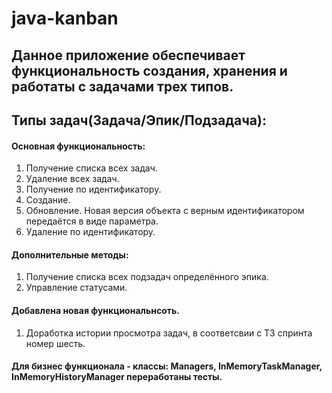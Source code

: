 # java-kanban

## Данное приложение обеспечивает функциональность создания, хранения и работаты с задачами трех типов. 
## Типы задач(Задача/Эпик/Подзадача):

#### Основная функциональность:
1. Получение списка всех задач. 
2. Удаление всех задач. 
3. Получение по идентификатору. 
4. Создание. 
5. Обновление. Новая версия объекта с верным идентификатором передаётся в виде параметра. 
6. Удаление по идентификатору.

#### Дополнительные методы:
1. Получение списка всех подзадач определённого эпика.
2. Управление статусами.

#### Добавлена новая функциональнсоть.
1. Доработка истории просмотра задач, в соответсвии с ТЗ спринта номер шесть.

#### Для бизнес функционала - классы: Managers, InMemoryTaskManager, InMemoryHistoryManager переработаны тесты.
